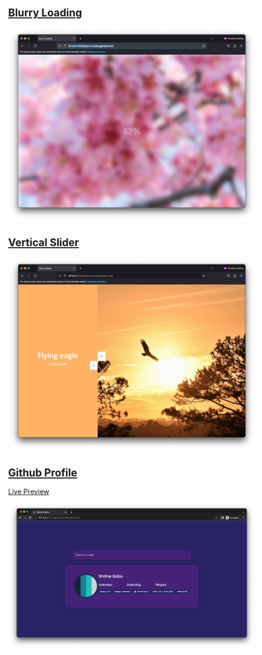 ## [Blurry Loading](https://github.com/shrine2000/HTML-CSS-JavaScript/tree/master/blurry-loading "blurry-loading")
![enter image description here](https://raw.githubusercontent.com/shrine2000/HTML-CSS-JavaScript/master/blurry-loading/Screenshot%202023-03-19%20at%2000.01.40.png)



## [Vertical Slider](https://github.com/shrine2000/HTML-CSS-JavaScript/tree/master/vertical-slider "vertical-slider")

![enter image description here](https://raw.githubusercontent.com/shrine2000/HTML-CSS-JavaScript/master/vertical-slider/Screenshot%202023-03-19%20at%2000.02.05.png)


## [Github Profile](https://github.com/shrine2000/HTML-CSS-JavaScript/tree/master/github-profile "github-profile")

[Live Preview](https://xutil.dev/sandbox/9rxCoampd)

![enter image description here](https://raw.githubusercontent.com/shrine2000/HTML-CSS-JavaScript/master/github-profile/Screenshot%202023-03-19%20at%2015.52.25.png)
